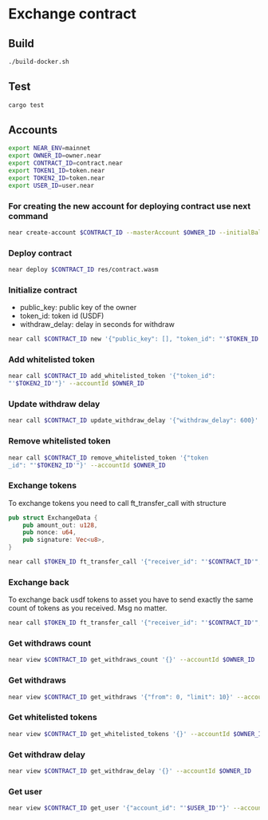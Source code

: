 # Exchange contract

## Build

```bash
./build-docker.sh
```

## Test

```bash
cargo test
```

## Accounts

```bash
export NEAR_ENV=mainnet
export OWNER_ID=owner.near
export CONTRACT_ID=contract.near
export TOKEN1_ID=token.near
export TOKEN2_ID=token.near
export USER_ID=user.near
```

### For creating the new account for deploying contract use next command

```bash
near create-account $CONTRACT_ID --masterAccount $OWNER_ID --initialBalance 5
```

### Deploy contract

```bash
near deploy $CONTRACT_ID res/contract.wasm
```

### Initialize contract

- public_key: public key of the owner
- token_id: token id (USDF)
- withdraw_delay: delay in seconds for withdraw

```bash
near call $CONTRACT_ID new '{"public_key": [], "token_id": "'$TOKEN_ID'", "withdraw_delay": 600}' --accountId $OWNER_ID
```

### Add whitelisted token

```bash
near call $CONTRACT_ID add_whitelisted_token '{"token_id":
"'$TOKEN2_ID'"}' --accountId $OWNER_ID
```

### Update withdraw delay

```bash
near call $CONTRACT_ID update_withdraw_delay '{"withdraw_delay": 600}' --accountId $OWNER_ID
```

### Remove whitelisted token

```bash
near call $CONTRACT_ID remove_whitelisted_token '{"token
_id": "'$TOKEN2_ID'"}' --accountId $OWNER_ID
```

### Exchange tokens

To exchange tokens you need to call ft_transfer_call with structure

```rust
pub struct ExchangeData {
    pub amount_out: u128,
    pub nonce: u64,
    pub signature: Vec<u8>,
}
```

```bash
near call $TOKEN_ID ft_transfer_call '{"receiver_id": "'$CONTRACT_ID'", "amount": "100000000000000000000", "msg": "{\"ExchangeData\":{\"amount_out\": \"10000000000000000000\", \"nonce\": 1, "signature": []}}"}' --accountId $OWNER_ID --gas 280000000000000 --depositYocto 1
```

### Exchange back

To exchange back usdf tokens to asset you have to send exactly the same count of tokens as you received. Msg no matter.

```bash
near call $TOKEN_ID ft_transfer_call '{"receiver_id": "'$CONTRACT_ID'", "amount": "100000000000000000000", "msg": "{\"ExchangeData\":{\"amount_out\": \"10000000000000000000\", \"nonce\": 1, "signature": []}}"}' --accountId $OWNER_ID --gas 280000000000000 --depositYocto 1
```

### Get withdraws count

```bash
near view $CONTRACT_ID get_withdraws_count '{}' --accountId $OWNER_ID
```

### Get withdraws

```bash
near view $CONTRACT_ID get_withdraws '{"from": 0, "limit": 10}' --accountId $OWNER_ID
```

### Get whitelisted tokens

```bash
near view $CONTRACT_ID get_whitelisted_tokens '{}' --accountId $OWNER_ID
```

### Get withdraw delay

```bash
near view $CONTRACT_ID get_withdraw_delay '{}' --accountId $OWNER_ID
```

### Get user

```bash
near view $CONTRACT_ID get_user '{"account_id": "'$USER_ID'"}' --accountId $OWNER_ID
```
